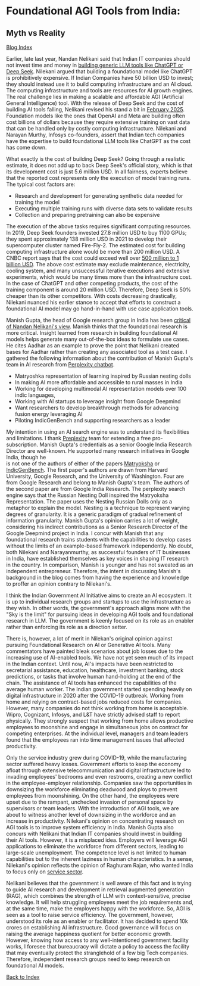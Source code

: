 # Foundational AGI Tools from India: 

##  Myth vs Reality

[Blog Index](../index.md)

Earlier, late last year, Nandan Nelikani said that Indian IT companies should not invest time and money in [building generic
LLM tools like ChatGPT or Deep Seek](https://timesofindia.indiatimes.com/business/india-business/india-shouldnt-build-another-llm-nandan-nilekani/articleshow/116269605.cms).
Nilekani argued that building a foundational model like ChatGPT is prohibitively expensive. If Indian Companies have 50 billion
USD to invest; they should instead use it to build computing infrastructure and an AI cloud. The computing infrastructure and tools
are resources for AI growth engines. The real challenge lies in making a scalable and affordable AGI (Artificial General Intelligence) 
tool. With the release of Deep Seek and the cost of building AI tools falling, Nelikani revised his stand a bit in 
[February 2025](https://economictimes.indiatimes.com/news/new-updates/why-infosys-co-founder-nandan-nilekani-feels-india-dont-need-a-china-type-deepseek-ai/articleshow/118528515.cms?from=mdr). 
Foundation models like the ones that OpenAI and Meta are building often cost billions of dollars because they require extensive
training on vast data that can be handled only by costly computing infrastructure. Nilekani and Narayan Murthy, Infosys
co-founders, assert that Indian tech companies have the expertise to build foundational LLM tools like ChatGPT as the cost has
come down. 

What exactly is the cost of building Deep Seek? Going through a realistic estimate, it does not add up to back Deep Seek's 
official story, which is that its development cost is just 5.6 million USD. In all fairness, experts believe that the reported 
cost represents only the execution of model training runs. The typical cost factors are:
- Research and development for generating synthetic data needed for training the model 
- Executing multiple training runs with diverse data sets to validate results
- Collection and preparing pretraining can also be expensive

The execution of the above tasks requires significant computing resources. In 2019, Deep Seek founders invested 27.8 million USD
to buy 1100 GPUs; they spent approximately 138 million USD in 2021 to develop their supercomputer cluster named Fire-Fly-2. The estimated cost for building computing infrastructure alone would be more than 200 million USD. A CNBC report
says that the cost could exceed well over [500 million to 1 billion USD](https://www.cnbc.com/2025/01/31/deepseeks-hardware-spend-could-be-as-high-as-500-million-report.html).
The above cost estimate may exclude maintenance, electricity, cooling system, and many unsuccessful iterative executions
and extensive experiments, which would be many times more than the infrastructure cost. In the case of ChatGPT and other
competing products, the cost of the training component is around 20 million USD. Therefore, Deep Seek is 50% cheaper than its other competitors. With costs decreasing drastically, Nilekani nuanced his earlier stance to accept that efforts to 
construct a foundational AI model may go hand-in-hand with use case application tools. 

Manish Gupta, the head of Google research group in India has been [critical of Nandan Nelikani's view](https://economictimes.indiatimes.com/tech/technology/google-research-india-head-disagrees-with-nandan-nilekani-says-india-must-build-llms/articleshow/115627015.cms). 
Manish thinks that the foundational research is more critical. Insight learned from research in building foundational AI models
helps generate many out-of-the-box ideas to formulate use cases. He cites Aadhar as an example to prove the point that 
Nelikani created bases for Aadhar rather than creating any associated tool as a test case. I gathered the following 
information about the contribution of Manish Gupta's team in AI research from [Perplexity chatbot](https://www.perplexity.ai/hub/blog/introducing-perplexity-deep-research).
- Matryoshka representation of learning inspired by Russian nesting dolls
- In making AI more affordable and accessible to rural masses in India
- Working for developing multimodal AI representation models over 100 indic languages,
- Working with AI startups to leverage insight from Google Deepmind
- Want researchers to develop breakthrough methods for advancing fusion energy leveraging AI
- Piloting IndicGenBench and supporting researchers as a leader
   
My intention in using an AI search engine was to understand its flexibilities and limitations. I thank 
[Preplexity](https://www.perplexity.ai/) team for extending a free pro-subscription. Manish Gupta's 
credentials as a senior Google India Research Director are well-known. He supported many research initiatives in Google India, though he  
is not one of the authors of either of the papers [Matryoksha](https://doi.org/10.48550/arXiv.2205.13147) or 
[IndicGenBench](https://arxiv.org/pdf/2404.16816). The first paper's authors are drawn from Harvard University, Google Research, 
and the University of Washington. Four are from Google Research and belong to Manish Gupta's team. The authors of the 
second paper are from Google India Research. The perplexity search engine says that the Russian Nesting Doll inspired the Matryoksha Representation. The paper uses the Nesting Russian Dolls only as a metaphor to explain the model. Nesting 
is a technique to represent varying degrees of granularity. It is a generic paradigm of gradual refinement of information 
granularity. Manish  Gupta's opinion carries a lot of weight, considering his indirect contributions as a Senior Research Director of the Google Deepmind project in India. I concur with Manish that any foundational research
trains students with the capabilities to develop cases without the limits of an example-based framework independently. No doubt, both Nilekani and Narayanmurthy, as successful founders of IT businesses in India, have established themselves as key voices
in shaping IT research in the country. In comparison, Manish is younger and has not sweated as an independent entrepreneur. 
Therefore, the intent in discussing Manish's background in the blog comes from having the experience and knowledge to proffer 
an opinion contrary to Nilekani's. 

I think the Indian Government AI Initiative aims to create an AI ecosystem. It is up to individual research groups and startups to 
use the infrastructure as they wish. In other words, the government's approach aligns more with the "Sky is the limit"  for 
pursuing ideas in developing AGI tools and foundational research in LLM. The government is keenly focused on its role as an
enabler rather than enforcing its role as a direction setter. 

There is, however, a lot of merit in Nilekan's original opinion against pursuing Foundational Research on AI or Generative AI tools.
Many commentators have painted bleak scenarios about job losses due to the increasing use of AI-enabled tools. We have not yet seen 
much of its impact in the Indian context. Until now, AI's impacts have been restricted to secretarial assistance, education, 
healthcare, investment banking, stock predictions, or tasks that involve human hand-holding at the end of the chain. The 
assistance of AI tools has enhanced the capabilities of the average human worker. The Indian government started spending heavily 
on digital infrastructure in 2020 after the COVID-19 outbreak. Working from home and relying on contract-based jobs reduced
costs for companies. However, many companies do not think working from home is acceptable. Wipro, Cognizant, Infosys, and L&T 
have strictly advised staff to report physically. They strongly suspect that working from home allows productive employees to moonshine 
and engage in simultaneous jobs on contract for competing enterprises. At the individual level, managers and team leaders found 
that the employees ran into time management issues that affected productivity. 

Only the service industry grew during COVID-19, while the manufacturing sector suffered heavy losses. Government efforts to keep the 
economy afloat through extensive telecommunication and digital infrastructure led to invading employees' bedrooms and even 
restrooms, creating a new conflict in the employee-employer relationship. Companies saw the opportunities in downsizing 
the workforce eliminating deadwood and ploys to prevent employees from moonshining. On the other hand, the employees were upset 
due to the rampant, unchecked invasion of personal space by supervisors or team leaders. With the introduction of AGI tools, we are 
about to witness another level of downsizing in the workforce and an increase in productivity. Nilekani's 
opinion on concentrating research on AGI tools is to improve system efficiency in India. Manish Gupta also concurs with Nelikani
that Indian IT companies should invest in building their AI tools. However, it is a misplaced idea. Employers 
will leverage AGI applications to eliminate the workforce from different sectors, leading to large-scale unemployment. The 
competence level is not limited to human capabilities but to the inherent laziness in human characteristics. In a sense, Nilekani's
opinion reflects the opinion of Raghuram Rajan, who wanted India to focus only on [service sector](https://uwm.edu/business/reimagining-development-possible-lessons-from-india/).

Nelikani believes that the government is well aware of this fact and is trying to guide AI research and development in 
retrieval augmented generation (RAG), which combines the strength of LLM with context-sensitive, precise knowledge. It will help
struggling employees meet the job requirements and, at the same time, make the employers happy with the workforce. So, AGI
is seen as a tool to raise service efficiency. The government, however, understood its role as an enabler or facilitator. 
It has decided to spend 10k crores on establishing AI infrastructure. Good governance will focus on raising the 
average happiness quotient for better economic growth. However, knowing how access to any well-intentioned government 
facility works, I foresee that bureaucracy will dictate a policy to access the facility that may eventually protect the
stranglehold of a few big Tech companies. Therefore, independent research groups need to keep 
research on foundational AI models. 

[Back to Index](../index.md)
